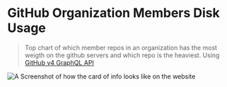 # GitHub Organization Members Disk Usage

> Top chart of which member repos in an organization has the most weigth on the github servers and which repo is the heaviest. Using [GitHub v4 GraphQL API](https://developer.github.com/v4/)

![A Screenshot of how the card of info looks like on the website](https://i.imgur.com/4E2pa20.png)